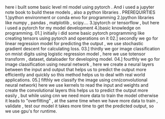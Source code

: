 here i built some basic level ml model using pytorch . And i used a jupyter note book to build these models , also a python libraries .
PREREQUIRTIES
    1.)python environment or conda envo for programming 
    2.)python libraries like numpy , pandas , matplotlib , scipy....
    3.)pytorch or tensorflow , but here i used a pytorch for my model development
    4.)basic knowledge on programming.
01.] initially i did some basic pytorch programming like creating tensors using pytorch and operations on it
02.] secondly we go for linear regression model for predicting the output , we use stochastic gradient descent for calculating loss.
03.] thirdly we gor image classification on mnist digits using logistic regression model , here we use totensor transform , dataset, dataloader for developing model.
04.] fourthly we go for image classification using neural network , here we create a neural layers between the input and output that helps us to predict the output more efficiently and quickly so this method helps us to deal with real world applications.
05.] fifthly we classify the image using cnn(convolutional neural network) here we use kernels to read the input and weights and create the convolutional layers this helps us to predict the output more easily , but while using cnn we need more data to train the model otherwise it leads to "overfitting" , at the same time when we have more data to train , validate , test our model it takes more time to get the predicted output, so we use gpu's for runtime. 
